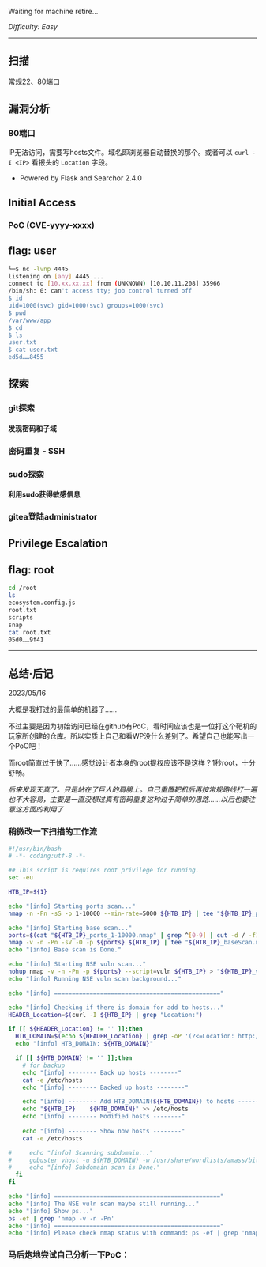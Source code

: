 Waiting for machine retire...

*Difficulty: Easy*

---

## 扫描

常规22、80端口

## 漏洞分析

### 80端口

IP无法访问，需要写hosts文件。域名即浏览器自动替换的那个。或者可以 `curl -I <IP>` 看报头的 `Location` 字段。

- Powered by Flask and Searchor 2.4.0


## Initial Access

### PoC (CVE-yyyy-xxxx)



## flag: user

```bash
└─$ nc -lvnp 4445 
listening on [any] 4445 ...
connect to [10.xx.xx.xx] from (UNKNOWN) [10.10.11.208] 35966
/bin/sh: 0: can't access tty; job control turned off
$ id
uid=1000(svc) gid=1000(svc) groups=1000(svc)
$ pwd
/var/www/app
$ cd
$ ls
user.txt
$ cat user.txt
ed5d……8455
```


## 探索

### git探索


#### 发现密码和子域


### 密码重复 - SSH


### sudo探索


#### 利用sudo获得敏感信息

### gitea登陆administrator

## Privilege Escalation

## flag: root

```bash
cd /root
ls
ecosystem.config.js
root.txt
scripts
snap
cat root.txt
05d0……9f41
```

---

## 总结·后记

2023/05/16

大概是我打过的最简单的机器了……  

不过主要是因为初始访问已经在github有PoC，看时间应该也是一位打这个靶机的玩家所创建的仓库。所以实质上自己和看WP没什么差别了。希望自己也能写出一个PoC吧！

而root简直过于快了……感觉设计者本身的root提权应该不是这样？1秒root，十分舒畅。

*后来发现天真了。只是站在了巨人的肩膀上。自己重置靶机后再按常规路线打一遍也不大容易，主要是一直没想过真有密码重复这种过于简单的思路……以后也要注意这方面的利用了*



### 稍微改一下扫描的工作流

```bash
#!/usr/bin/bash
# -*- coding:utf-8 -*-

## This script is requires root privilege for running.
set -eu

HTB_IP=${1}

echo "[info] Starting ports scan..."
nmap -n -Pn -sS -p 1-10000 --min-rate=5000 ${HTB_IP} | tee "${HTB_IP}_ports_1-10000.nmap"

echo "[info] Starting base scan..."
ports=$(cat "${HTB_IP}_ports_1-10000.nmap" | grep ^[0-9] | cut -d / -f1 | tr '\n' ',' | sed s/,$//)
nmap -v -n -Pn -sV -O -p ${ports} ${HTB_IP} | tee "${HTB_IP}_baseScan.nmap"
echo "[info] Base scan is Done."

echo "[info] Starting NSE vuln scan..."
nohup nmap -v -n -Pn -p ${ports} --script=vuln ${HTB_IP} > "${HTB_IP}_vuln.nmap" 2>&1 &
echo "[info] Running NSE vuln scan background..."

echo "[info] ==============================================="

echo "[info] Checking if there is domain for add to hosts..."
HEADER_Location=$(curl -I ${HTB_IP} | grep "Location:")

if [[ ${HEADER_Location} != '' ]];then
  HTB_DOMAIN=$(echo ${HEADER_Location} | grep -oP '(?<=Location: http://).*' | tr -d '/\r')
  echo "[info] HTB_DOMAIN: ${HTB_DOMAIN}"

  if [[ ${HTB_DOMAIN} != '' ]];then
    # for backup
    echo "[info] -------- Back up hosts --------"
    cat -e /etc/hosts
    echo "[info] -------- Backed up hosts --------"

    echo "[info] -------- Add HTB_DOMAIN(${HTB_DOMAIN}) to hosts --------"
    echo "${HTB_IP}    ${HTB_DOMAIN}" >> /etc/hosts
    echo "[info] -------- Modified hosts --------"
    
    echo "[info] -------- Show now hosts --------"
    cat -e /etc/hosts

#     echo "[info] Scanning subdomain..."
#     gobuster vhost -u ${HTB_DOMAIN} -w /usr/share/wordlists/amass/bitquark_subdomains_top100K.txt -t 500 --append-domain -o "subdomains_${HTB_DOMAIN}.txt"
#     echo "[info] Subdomain scan is Done."
  fi
fi

echo "[info] ==============================================="
echo "[info] The NSE vuln scan maybe still running..."
echo "[info] Show ps..."
ps -ef | grep 'nmap -v -n -Pn'
echo "[info] ==============================================="
echo "[info] Please check nmap status with command: ps -ef | grep 'nmap -v -n -Pn'"
```

### 马后炮地尝试自己分析一下PoC：

